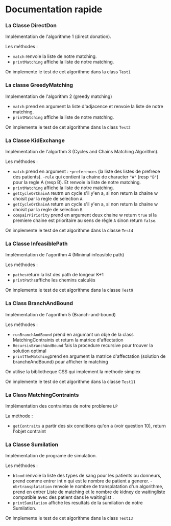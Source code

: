 
# Documentation rapide

### La Classe DirectDon

Implémentation de l'algorithme 1 (direct donation).

Les méthodes :
- `match` renvoie la liste de notre matching.
- `printMatching` affiche la liste de notre matching.

On implemente le test de cet algorithme dans la class `Test1`

### La classe GreedyMatching 

Implementation de l'algorithm 2 (greedy matching)

- `match` prend en argument la liste d'adjacence et renvoie la liste de notre matching.
- `printMatching` affiche la liste de notre matching.

On implemente le test de cet algorithme dans la class `Test2`

### La Classe KidExchange

Implémentation de l'algorthm 3 (Cycles and Chains Matching Algorithm).

Les méthodes :
- `match` prend en argument :
    -`preferences` (la liste des listes de prefrece des patients).
    -`rule` qui contient la chaine de character `"A"` (resp `"B"`) pour la regle A (resp B).
    Et renvoie la liste de notre matching.
- `printMatching` affiche la liste de notre matching.
- `getCycleOrChainA` reutrn un cycle s'il y'en a, si non  return la chaine w choisit par la regle de selection `A`.
- `getCycleOrChainA` return un cycle s'il y'en a, si non  return la chaine w choisit par la regle de selection `B`.
- `compairPiriority` prend en argument deux chaine w return `true` si la premiere chaine est prioritaire au sens de règle `A` sinon return `false`.

On implemente le test de cet algorithme dans la classe `Test4`

### La Classe InfeasiblePath 

Implémentation de l'agorithm 4 (Minimal infeasible path)

Les méthodes :
- `pathes`return la list des path de longeur K+1
- `printPaths`affiche les chemins calculés 

On implemente le test de cet algorithme dans la classe `Test9`

### La Class BranchAndBound 

Implémentation de l'agorithm 5 (Branch-and-bound)

Les méthodes : 
- `runBranchAndBound` prend en argumant un obje de la class MatchingContraints et return la matrice d'affectation 
- `RecursivBranchAndBound` fais la procedure recursive pour trouver la solution optimal
- `printTheMatching`prend en argument la matrice d'affectation (solution de brancheAndBound) pour afficher le matching

On utilise la bibliotheque CSS qui implement la methode simplex

On implemente le test de cet algorithme dans la classe `Test11`

### La Class MatchingContraints

Implémentation des contraintes de notre probleme `LP`

La méthode : 
-  `getContraits` a partir des six conditions qu'on a (voir question 10), return l'objet contraint

### La Classe Sumilation

Implémentation de programe de simulation.

Les méthodes :
- `blood` renvoie la liste des types de sang pour les patients ou donneurs, prend comme entrer int n qui est le nombre de patient a generer.
-`nbrtransplatation` renvoie le nombre de transplatation d'un algorithme, prend en entrer Liste de matching et le nombre de kidney de waitingliste compatible avec des patient dans le waitinglist .
- `printSumilation` affiche les resultats de la sumilation de notre Sumilation.


On implemente le test de cet algorithme dans la class `Test13`





